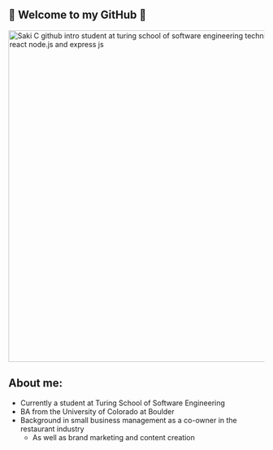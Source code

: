 ## 🌸 Welcome to my GitHub 🌸

<img width="652" alt="Saki C github intro student at turing school of software engineering technical skills javascript react node.js and express js" src="https://user-images.githubusercontent.com/118419729/235028756-6e6e51a1-0eca-4811-9054-236742451a39.png">

## About me:
- Currently a student at Turing School of Software Engineering
- BA from the University of Colorado at Boulder 
- Background in small business management as a co-owner in the restaurant industry
  - As well as brand marketing and content creation 
